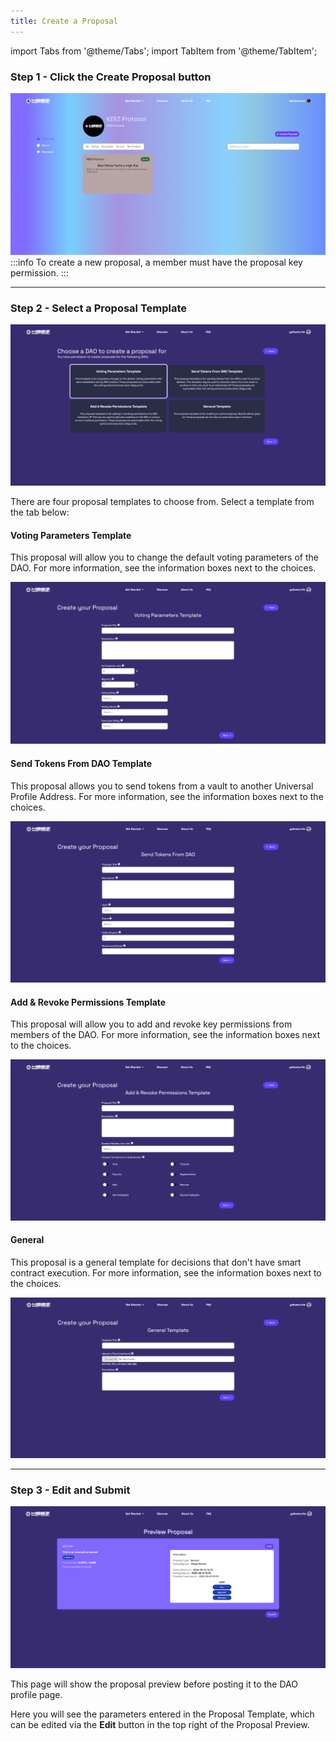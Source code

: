 ```yaml
---
title: Create a Proposal
---
```


import Tabs from '@theme/Tabs';
import TabItem from '@theme/TabItem';

### Step 1 - Click the **Create Proposal** button
![4-0](./img/step-04%20-create-proposal/Create_A_Proposal_Page_0.png)
:::info
To create a new proposal, a member must have the proposal key permission.
:::

---
### Step 2 - Select a Proposal Template
![4-2-0](./img/4-2-0_template.png)

There are four proposal templates to choose from. Select a template from the tab below:

<Tabs>

<TabItem value="voting-parameters" label="Voting Parameters">

#### Voting Parameters Template
This proposal will allow you to change the default voting parameters of the DAO. For more information, see the information boxes next to the choices. 

![4-2-1](./img/4-2-1_parameters.png)

</TabItem>

<TabItem value="send-token-from-dao" label="Send Tokens From DAO">

#### Send Tokens From DAO Template
This proposal allows you to send tokens from a vault to another Universal Profile Address. For more information, see the information boxes next to the choices. 

![4-2-2](./img/4-2-2_send_tokens.png)

</TabItem>

<TabItem value="add-revoke" label="Add & Revoke Permissions">

#### Add & Revoke Permissions Template
This proposal will allow you to add and revoke key permissions from members of the DAO. For more information, see the information boxes next to the choices. 

![4-2-3](./img/4-2-3_permissions.png)

</TabItem>

<TabItem value="general" label="General">

#### General
This proposal is a general template for decisions that don't have smart contract execution. For more information, see the information boxes next to the choices. 

![4-2-4](./img/4-2-4_general.png)

</TabItem>

</Tabs>

---
### Step 3 - Edit and Submit
![4-3](./img/4-3_submit.png)

This page will show the proposal preview before posting it to the DAO profile page. 

Here you will see the parameters entered in the Proposal Template, which can be edited via the **Edit** button in the top right of the Proposal Preview. 
